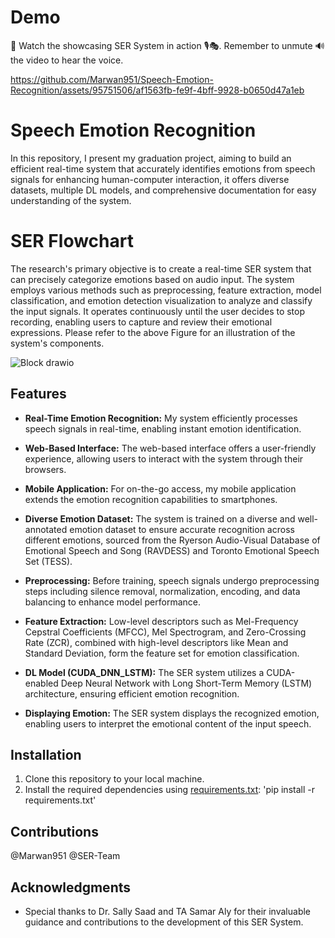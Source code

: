 # Demo 
🎥 Watch the showcasing SER System in action 🎙️🎭. Remember to unmute 🔊 the video to hear the voice.

https://github.com/Marwan951/Speech-Emotion-Recognition/assets/95751506/af1563fb-fe9f-4bff-9928-b0650d47a1eb
# Speech Emotion Recognition
In this repository, I present my graduation project, aiming to build an efficient real-time system that accurately identifies emotions from speech signals for enhancing human-computer interaction, it offers diverse datasets, multiple DL models, and comprehensive documentation for easy understanding of the system.

# SER Flowchart 
The research's primary objective is to create a real-time SER system that can precisely categorize emotions based on audio input. The system employs various methods such as preprocessing, feature extraction, model classification, and emotion detection visualization to analyze and classify the input signals. It operates continuously until the user decides to stop recording, enabling users to capture and review their emotional expressions. Please refer to the above Figure for an illustration of the system's components.

![Block drawio](https://github.com/Marwan951/Speech-Emotion-Recognition/assets/95751506/7b07b6bf-714a-4513-8db6-5d005f432da7)
## Features

- **Real-Time Emotion Recognition:** My system efficiently processes speech signals in real-time, enabling instant emotion identification.

- **Web-Based Interface:** The web-based interface offers a user-friendly experience, allowing users to interact with the system through their browsers.

- **Mobile Application:** For on-the-go access, my mobile application extends the emotion recognition capabilities to smartphones.

- **Diverse Emotion Dataset:** The system is trained on a diverse and well-annotated emotion dataset to ensure accurate recognition across different emotions, sourced from the Ryerson Audio-Visual Database of Emotional Speech and Song (RAVDESS) and Toronto Emotional Speech Set (TESS).

- **Preprocessing:** Before training, speech signals undergo preprocessing steps including silence removal, normalization, encoding, and data balancing to enhance model performance.

- **Feature Extraction:** Low-level descriptors such as Mel-Frequency Cepstral Coefficients (MFCC), Mel Spectrogram, and Zero-Crossing Rate (ZCR), combined with high-level descriptors like Mean and Standard Deviation, form the feature set for emotion classification.

- **DL Model (CUDA_DNN_LSTM):** The SER system utilizes a CUDA-enabled Deep Neural Network with Long Short-Term Memory (LSTM) architecture, ensuring efficient emotion recognition.

- **Displaying Emotion:** The SER system displays the recognized emotion, enabling users to interpret the emotional content of the input speech.

## Installation

1. Clone this repository to your local machine.
2. Install the required dependencies using [requirements.txt](requirements.txt): 'pip install -r requirements.txt'

## Contributions

@Marwan951
@SER-Team

## Acknowledgments

- Special thanks to Dr. Sally Saad and TA Samar Aly for their invaluable guidance and contributions to the development of this SER System.

